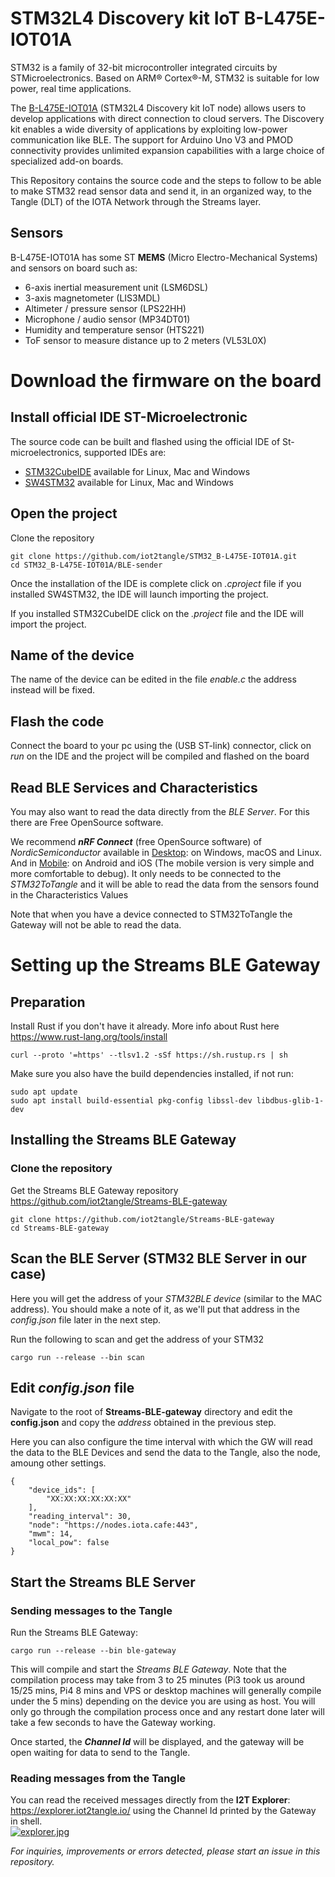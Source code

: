 # STM32L4 Discovery kit IoT B-L475E-IOT01A

STM32 is a family of 32-bit microcontroller integrated circuits by STMicroelectronics. Based on ARM® Cortex®-M, STM32 is suitable for low power, real time applications.

The [B-L475E-IOT01A](https://www.st.com/en/evaluation-tools/b-l475e-iot01a.html) (STM32L4 Discovery kit IoT node) allows users to develop applications with direct connection to cloud servers.
The Discovery kit enables a wide diversity of applications by exploiting low-power communication like BLE.
The support for Arduino Uno V3 and PMOD connectivity provides unlimited expansion capabilities with a large choice of specialized add-on boards.

This Repository contains the source code and the steps to follow to be able to make STM32 read sensor data and send it, in an organized way, to the Tangle (DLT) of the IOTA Network through the Streams layer.

## Sensors
B-L475E-IOT01A has some ST **MEMS** (Micro Electro-Mechanical Systems) and sensors on board such as:

* 6-axis inertial measurement unit (LSM6DSL)
* 3-axis magnetometer (LIS3MDL)
* Altimeter / pressure sensor (LPS22HH)
* Microphone / audio sensor (MP34DT01)
* Humidity and temperature sensor (HTS221)
* ToF sensor to measure distance up to 2 meters (VL53L0X)


# Download the firmware on the board
## Install official IDE ST-Microelectronic
The source code can be built and flashed using the official IDE of St-microelectronics, supported IDEs are:

* [STM32CubeIDE](https://www.st.com/en/development-tools/stm32cubeide.html) available for Linux, Mac and Windows
* [SW4STM32](https://www.st.com/en/development-tools/sw4stm32.html) available for Linux, Mac and Windows

## Open the project

Clone the repository

```
git clone https://github.com/iot2tangle/STM32_B-L475E-IOT01A.git
cd STM32_B-L475E-IOT01A/BLE-sender

```


Once the installation of the IDE is complete click on *.cproject* file if you installed SW4STM32, the IDE will launch importing the project.

If you installed STM32CubeIDE click on the *.project* file and the IDE will import the project.

## Name of the device

The name of the device can be edited in the file *enable.c* the address instead will be fixed.

## Flash the code

Connect the board to your pc using the (USB ST-link) connector, click on *run* on the IDE and the project will be compiled and flashed on the board


## Read BLE Services and Characteristics
You may also want to read the data directly from the *BLE Server*. For this there are Free OpenSource software.

We recommend ***nRF Connect*** (free OpenSource software) of *NordicSemiconductor* available in [Desktop](https://www.nordicsemi.com/Software-and-tools/Development-Tools/nRF-Connect-for-desktop): on Windows, macOS and Linux. And in [Mobile](https://www.nordicsemi.com/Software-and-tools/Development-Tools/nRF-Connect-for-mobile): on Android and iOS (The mobile version is very simple and more comfortable to debug).
It only needs to be connected to the *STM32ToTangle* and it will be able to read the data from the sensors found in the Characteristics Values

Note that when you have a device connected to STM32ToTangle the Gateway will not be able to read the data.

# Setting up the Streams BLE Gateway

## Preparation

Install Rust if you don't have it already. More info about Rust here https://www.rust-lang.org/tools/install

```
curl --proto '=https' --tlsv1.2 -sSf https://sh.rustup.rs | sh
```

Make sure you also have the build dependencies installed, if not run:

```
sudo apt update
sudo apt install build-essential pkg-config libssl-dev libdbus-glib-1-dev
```

## Installing the Streams BLE Gateway
### Clone the repository
Get the Streams BLE Gateway repository
https://github.com/iot2tangle/Streams-BLE-gateway
```
git clone https://github.com/iot2tangle/Streams-BLE-gateway
cd Streams-BLE-gateway
```
## Scan the BLE Server (STM32 BLE Server in our case)
Here you will get the address of your *STM32BLE device* (similar to the MAC address). You should make a note of it, as we'll put that address in the *config.json* file later in the next step.

Run the following to scan and get the address of your STM32
```
cargo run --release --bin scan
```

## Edit *config.json* file
Navigate to the root of **Streams-BLE-gateway** directory and edit the **config.json** and copy the *address* obtained in the previous step.

Here you can also configure the time interval with which the GW will read the data to the BLE Devices and send the data to the Tangle, also the node, amoung other settings.
```
{
    "device_ids": [
        "XX:XX:XX:XX:XX:XX"
    ],
    "reading_interval": 30,
    "node": "https://nodes.iota.cafe:443",
    "mwm": 14,
    "local_pow": false
}
```
## Start the Streams BLE Server

### Sending messages to the Tangle

Run the Streams BLE Gateway:

```
cargo run --release --bin ble-gateway
```

This will compile and start the *Streams BLE Gateway*. Note that the compilation process may take from 3 to 25 minutes (Pi3 took us around 15/25 mins, Pi4 8 mins and VPS or desktop machines will generally compile under the 5 mins) depending on the device you are using as host.
You will only go through the compilation process once and any restart done later will take a few seconds to have the Gateway working.

Once started, the ***Channel Id*** will be displayed, and the gateway will be open waiting for data to send to the Tangle.


### Reading messages from the Tangle

You can read the received messages directly from the **I2T Explorer**: https://explorer.iot2tangle.io/ using the Channel Id printed by the Gateway in shell.   
[![explorer.jpg](https://i.postimg.cc/KjkSk4fS/explorer.jpg)](https://postimg.cc/D4TYRvRB)

*For inquiries, improvements or errors detected, please start an issue in this repository.*
